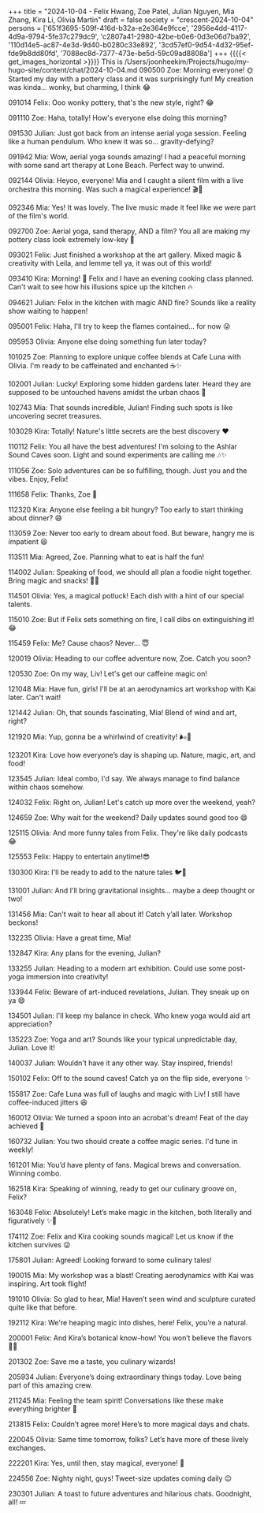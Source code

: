 +++
title = "2024-10-04 - Felix Hwang, Zoe Patel, Julian Nguyen, Mia Zhang, Kira Li, Olivia Martin"
draft = false
society = "crescent-2024-10-04"
persons = ['651f3695-509f-416d-b32a-e2e364e9fcce', '2956e4dd-4117-4d9a-9794-5fe37c279dc9', 'c2807a41-2980-42be-b0e6-0d3e06d7ba92', '110d14e5-ac87-4e3d-9d40-b0280c33e892', '3cd57ef0-9d54-4d32-95ef-fde9b8dd80fd', '7088ec8d-7377-473e-be5d-59c09ad8808a']
+++
{{{{< get_images_horizontal >}}}}
This is /Users/joonheekim/Projects/hugo/my-hugo-site/content/chat/2024-10-04.md
090500 Zoe: Morning everyone! 🌞 Started my day with a pottery class and it was surprisingly fun! My creation was kinda... wonky, but charming, I think 😂

091014 Felix: Ooo wonky pottery, that's the new style, right? 😂

091110 Zoe: Haha, totally! How's everyone else doing this morning?

091530 Julian: Just got back from an intense aerial yoga session. Feeling like a human pendulum. Who knew it was so... gravity-defying? 

091942 Mia: Wow, aerial yoga sounds amazing! I had a peaceful morning with some sand art therapy at Lone Beach. Perfect way to unwind.

092144 Olivia: Heyoo, everyone! Mia and I caught a silent film with a live orchestra this morning. Was such a magical experience! 🎬🎼

092346 Mia: Yes! It was lovely. The live music made it feel like we were part of the film's world.

092700 Zoe: Aerial yoga, sand therapy, AND a film? You all are making my pottery class look extremely low-key 🤣

093021 Felix: Just finished a workshop at the art gallery. Mixed magic & creativity with Leila, and lemme tell ya, it was out of this world! 

093410 Kira: Morning! 🌱 Felix and I have an evening cooking class planned. Can't wait to see how his illusions spice up the kitchen 🔥

094621 Julian: Felix in the kitchen with magic AND fire? Sounds like a reality show waiting to happen!

095001 Felix: Haha, I'll try to keep the flames contained... for now 😜

095953 Olivia: Anyone else doing something fun later today?

101025 Zoe: Planning to explore unique coffee blends at Cafe Luna with Olivia. I'm ready to be caffeinated and enchanted ☕✨

102001 Julian: Lucky! Exploring some hidden gardens later. Heard they are supposed to be untouched havens amidst the urban chaos 🌿

102743 Mia: That sounds incredible, Julian! Finding such spots is like uncovering secret treasures.

103029 Kira: Totally! Nature's little secrets are the best discovery ❤️

110112 Felix: You all have the best adventures! I'm soloing to the Ashlar Sound Caves soon. Light and sound experiments are calling me 🎶✨

111056 Zoe: Solo adventures can be so fulfilling, though. Just you and the vibes. Enjoy, Felix!

111658 Felix: Thanks, Zoe 💫

112320 Kira: Anyone else feeling a bit hungry? Too early to start thinking about dinner? 😅

113059 Zoe: Never too early to dream about food. But beware, hangry me is impatient 😆

113511 Mia: Agreed, Zoe. Planning what to eat is half the fun!

114002 Julian: Speaking of food, we should all plan a foodie night together. Bring magic and snacks! 🍪✨

114501 Olivia: Yes, a magical potluck! Each dish with a hint of our special talents.

115010 Zoe: But if Felix sets something on fire, I call dibs on extinguishing it! 😂

115459 Felix: Me? Cause chaos? Never... 😇

120019 Olivia: Heading to our coffee adventure now, Zoe. Catch you soon? 

120530 Zoe: On my way, Liv! Let's get our caffeine magic on!

121048 Mia: Have fun, girls! I'll be at an aerodynamics art workshop with Kai later. Can't wait!

121442 Julian: Oh, that sounds fascinating, Mia! Blend of wind and art, right?

121920 Mia: Yup, gonna be a whirlwind of creativity! 🌬️🎨

123201 Kira: Love how everyone’s day is shaping up. Nature, magic, art, and food! 

123545 Julian: Ideal combo, I'd say. We always manage to find balance within chaos somehow.

124032 Felix: Right on, Julian! Let's catch up more over the weekend, yeah? 

124659 Zoe: Why wait for the weekend? Daily updates sound good too 😄

125115 Olivia: And more funny tales from Felix. They're like daily podcasts 😂

125553 Felix: Happy to entertain anytime!😎

130300 Kira: I'll be ready to add to the nature tales 🐦🌿 

131001 Julian: And I'll bring gravitational insights... maybe a deep thought or two!

131456 Mia: Can't wait to hear all about it! Catch y’all later. Workshop beckons!

132235 Olivia: Have a great time, Mia! 

132847 Kira: Any plans for the evening, Julian?

133255 Julian: Heading to a modern art exhibition. Could use some post-yoga immersion into creativity!

133944 Felix: Beware of art-induced revelations, Julian. They sneak up on ya 😄

134501 Julian: I'll keep my balance in check. Who knew yoga would aid art appreciation?

135223 Zoe: Yoga and art? Sounds like your typical unpredictable day, Julian. Love it!

140037 Julian: Wouldn't have it any other way. Stay inspired, friends!

150102 Felix: Off to the sound caves! Catch ya on the flip side, everyone ✨

155817 Zoe: Cafe Luna was full of laughs and magic with Liv! I still have coffee-induced jitters 😆

160012 Olivia: We turned a spoon into an acrobat's dream! Feat of the day achieved 🎩

160732 Julian: You two should create a coffee magic series. I'd tune in weekly!

161201 Mia: You’d have plenty of fans. Magical brews and conversation. Winning combo.

162518 Kira: Speaking of winning, ready to get our culinary groove on, Felix?

163048 Felix: Absolutely! Let’s make magic in the kitchen, both literally and figuratively ✨🍴

174112 Zoe: Felix and Kira cooking sounds magical! Let us know if the kitchen survives 😜

175801 Julian: Agreed! Looking forward to some culinary tales!

190015 Mia: My workshop was a blast! Creating aerodynamics with Kai was inspiring. Art took flight!

191010 Olivia: So glad to hear, Mia! Haven’t seen wind and sculpture curated quite like that before.

192112 Kira: We're heaping magic into dishes, here! Felix, you’re a natural.

200001 Felix: And Kira’s botanical know-how! You won’t believe the flavors 🌿🌟

201302 Zoe: Save me a taste, you culinary wizards!

205934 Julian: Everyone’s doing extraordinary things today. Love being part of this amazing crew.

211245 Mia: Feeling the team spirit! Conversations like these make everything brighter 🌟

213815 Felix: Couldn’t agree more! Here’s to more magical days and chats.

220045 Olivia: Same time tomorrow, folks? Let’s have more of these lively exchanges.

222201 Kira: Yes, until then, stay magical, everyone! 🌟

224556 Zoe: Nighty night, guys! Tweet-size updates coming daily 😉

230301 Julian: A toast to future adventures and hilarious chats. Goodnight, all! 💤
